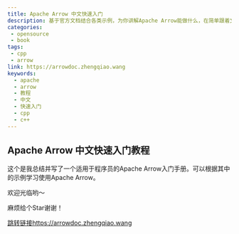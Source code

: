 ```yaml
---
title: Apache Arrow 中文快速入门
description: 基于官方文档结合各类示例，为你讲解Apache Arrow能做什么，在简单跟着文档做一些编码就能了解Apache Arrow的一些关键功能。这个是我总结并写了一个适用于程序员的Apache Arrow入门手册。可以根据其中的示例学习使用Apache Arrow。
categories:
 - opensource
 - book
tags:
 - cpp
 - arrow
link: https://arrowdoc.zhengqiao.wang
keywords:
  - apache
  - arrow
  - 教程
  - 中文
  - 快速入门
  - cpp
  - c++
---
```


## Apache Arrow 中文快速入门教程

这个是我总结并写了一个适用于程序员的Apache Arrow入门手册。可以根据其中的示例学习使用Apache Arrow。

欢迎光临哟～

麻烦给个Star谢谢！

[跳转链接https://arrowdoc.zhengqiao.wang](https://arrowdoc.zhengqiao.wang)
